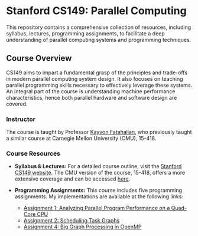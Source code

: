 # Stanford CS149: Parallel Computing

This repository contains a comprehensive collection of resources, including syllabus, lectures, programming assignments, to facilitate a deep understanding of parallel computing systems and programming techniques.

## Course Overview

CS149 aims to impart a fundamental grasp of the principles and trade-offs in modern parallel computing system design. It also focuses on teaching parallel programming skills necessary to effectively leverage these systems. An integral part of the course is understanding machine performance characteristics, hence both parallel hardware and software design are covered.

### Instructor

The course is taught by Professor [Kayvon Fatahalian](https://graphics.stanford.edu/~kayvonf/), who previously taught a similar course at Carnegie Mellon University (CMU), 15-418.

### Course Resources

- **Syllabus & Lectures:** For a detailed course outline, visit the [Stanford CS149 website](http://cs149.stanford.edu/fall20/). The CMU version of the course, 15-418, offers a more extensive coverage and can be accessed [here](https://www.cs.cmu.edu/~418/).

- **Programming Assignments:** This course includes five programming assignments. My implementations are available at the following links:
  - [Assignment 1: Analyzing Parallel Program Performance on a Quad-Core CPU](https://github.com/jssonx/asst1)
  - [Assignment 2: Scheduling Task Graphs](https://github.com/jssonx/asst2)
  - [Assignment 4: Big Graph Processing in OpenMP](https://github.com/jssonx/asst4)
